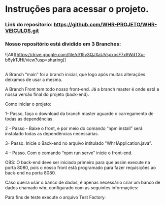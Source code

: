 # Instruções para acessar o projeto.

### Link do repositorio: https://github.com/WHR-PROJETO/WHR-VEICULOS.git

### Nosso repositório está dividido em 3 Branches:
![Alt][https://drive.google.com/file/d/15y3QJXaUVspxosF7x9WdTXu-b6ykTJHi/view?usp=sharing)]
##

A Branch “main” foi a branch inicial, que logo após muitas alterações deixamos de usar a mesma.


A Branch Front tem todo nosso front-end.
Já a branch master é onde está a nossa versão final do projeto (back-end).


Como iniciar o projeto:

1- Passo, faça o  download da branch master aguarde o carregamento de todas as dependências.

2 - Passo - Baixe o front, e por meio do comando “npm install” será instalado todas as dependências necessárias.

3- Passo. Inicie o Back-end no arquivo intitulado “Whr1Application.java”.


4 - Passo. Com o comando “npm run serve” inicie o front-end.

OBS: O back-end deve ser iniciado primeiro para que assim execute na porta 8080, pois o nosso front está programado para fazer requisições ao back-end na porta 8080.






Caso queira usar o banco de dados, é apenas necessário criar um banco de dados chamado whr, configurado com as seguintes informações:


Para fins de teste execute o arquivo Test Factory:

